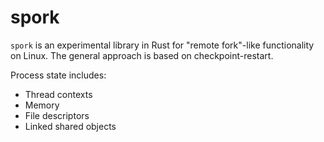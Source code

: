 # spork

`spork` is an experimental library in Rust for "remote fork"-like functionality
on Linux. The general approach is based on checkpoint-restart.

Process state includes:

- Thread contexts
- Memory
- File descriptors
- Linked shared objects
